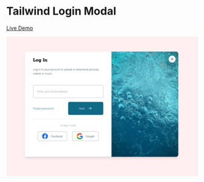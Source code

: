 # Tailwind Login Modal


[Live Demo](https://felixdrawe.github.io/login-modal/)

![alt text](images/login-modal.png.png)
